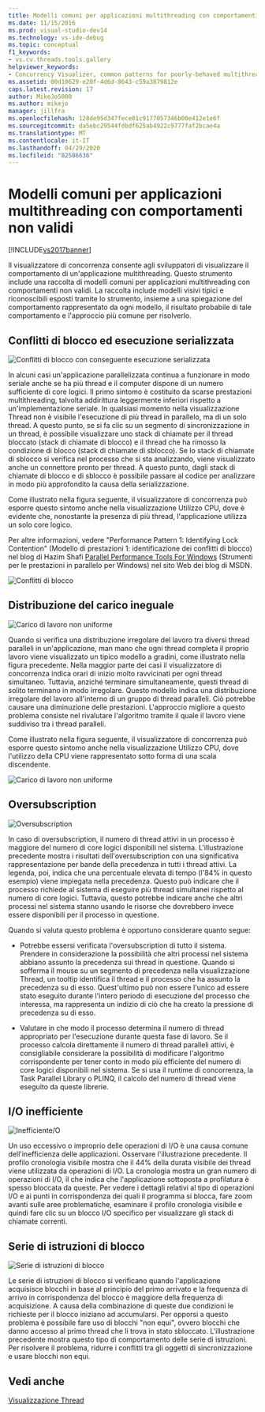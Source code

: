```yaml
---
title: Modelli comuni per applicazioni multithreading con comportamenti non validi | Microsoft Docs
ms.date: 11/15/2016
ms.prod: visual-studio-dev14
ms.technology: vs-ide-debug
ms.topic: conceptual
f1_keywords:
- vs.cv.threads.tools.gallery
helpviewer_keywords:
- Concurrency Visualizer, common patterns for poorly-behaved multithreaded applications
ms.assetid: 00d10629-e20f-4d6d-8643-c59a3879812e
caps.latest.revision: 17
author: MikeJo5000
ms.author: mikejo
manager: jillfra
ms.openlocfilehash: 128de95d347fece01c9177057346b00e412e1e6f
ms.sourcegitcommit: da5ebc29544fdbdf625ab4922c9777faf2bcae4a
ms.translationtype: MT
ms.contentlocale: it-IT
ms.lasthandoff: 04/29/2020
ms.locfileid: "82586636"
---
```

# <a name="common-patterns-for-poorly-behaved-multithreaded-applications"></a>Modelli comuni per applicazioni multithreading con comportamenti non validi
[!INCLUDE[vs2017banner](../includes/vs2017banner.md)]

Il visualizzatore di concorrenza consente agli sviluppatori di visualizzare il comportamento di un'applicazione multithreading. Questo strumento include una raccolta di modelli comuni per applicazioni multithreading con comportamenti non validi. La raccolta include modelli visivi tipici e riconoscibili esposti tramite lo strumento, insieme a una spiegazione del comportamento rappresentato da ogni modello, il risultato probabile di tale comportamento e l'approccio più comune per risolverlo.  
  
## <a name="lock-contention-and-serialized-execution"></a>Conflitti di blocco ed esecuzione serializzata  
 ![Conflitti di blocco con conseguente esecuzione serializzata](../profiling/media/lockcontention-serialized.png "LockContention_Serialized")  
  
 In alcuni casi un'applicazione parallelizzata continua a funzionare in modo seriale anche se ha più thread e il computer dispone di un numero sufficiente di core logici. Il primo sintomo è costituito da scarse prestazioni multithreading, talvolta addirittura leggermente inferiori rispetto a un'implementazione seriale. In qualsiasi momento nella visualizzazione Thread non è visibile l'esecuzione di più thread in parallelo, ma di un solo thread. A questo punto, se si fa clic su un segmento di sincronizzazione in un thread, è possibile visualizzare uno stack di chiamate per il thread bloccato (stack di chiamate di blocco) e il thread che ha rimosso la condizione di blocco (stack di chiamate di sblocco). Se lo stack di chiamate di sblocco si verifica nel processo che si sta analizzando, viene visualizzato anche un connettore pronto per thread. A questo punto, dagli stack di chiamate di blocco e di sblocco è possibile passare al codice per analizzare in modo più approfondito la causa della serializzazione.  
  
 Come illustrato nella figura seguente, il visualizzatore di concorrenza può esporre questo sintomo anche nella visualizzazione Utilizzo CPU, dove è evidente che, nonostante la presenza di più thread, l'applicazione utilizza un solo core logico.  
  
 Per altre informazioni, vedere "Performance Pattern 1: Identifying Lock Contention" (Modello di prestazioni 1: identificazione dei conflitti di blocco) nel blog di Hazim Shafi [Parallel Performance Tools For Windows](https://docs.microsoft.com/archive/blogs/hshafi/) (Strumenti per le prestazioni in parallelo per Windows) nel sito Web dei blog di MSDN.  
  
 ![Conflitti di blocco](../profiling/media/lockcontention-2.png "LockContention_2")  
  
## <a name="uneven-workload-distribution"></a>Distribuzione del carico ineguale  
 ![Carico di lavoro non uniforme](../profiling/media/unevenworkload-1.png "UnevenWorkLoad_1")  
  
 Quando si verifica una distribuzione irregolare del lavoro tra diversi thread paralleli in un'applicazione, man mano che ogni thread completa il proprio lavoro viene visualizzato un tipico modello a gradini, come illustrato nella figura precedente. Nella maggior parte dei casi il visualizzatore di concorrenza indica orari di inizio molto ravvicinati per ogni thread simultaneo. Tuttavia, anziché terminare simultaneamente, questi thread di solito terminano in modo irregolare. Questo modello indica una distribuzione irregolare del lavoro all'interno di un gruppo di thread paralleli. Ciò potrebbe causare una diminuzione delle prestazioni. L'approccio migliore a questo problema consiste nel rivalutare l'algoritmo tramite il quale il lavoro viene suddiviso tra i thread paralleli.  
  
 Come illustrato nella figura seguente, il visualizzatore di concorrenza può esporre questo sintomo anche nella visualizzazione Utilizzo CPU, dove l'utilizzo della CPU viene rappresentato sotto forma di una scala discendente.  
  
 ![Carico di lavoro non uniforme](../profiling/media/unevenworkload-2.png "UnevenWorkload_2")  
  
## <a name="oversubscription"></a>Oversubscription  
 ![Oversubscription](../profiling/media/oversubscription.png "Oversubscription")  
  
 In caso di oversubscription, il numero di thread attivi in un processo è maggiore del numero di core logici disponibili nel sistema. L'illustrazione precedente mostra i risultati dell'oversubscription con una significativa rappresentazione per bande della precedenza in tutti i thread attivi. La legenda, poi, indica che una percentuale elevata di tempo (l'84% in questo esempio) viene impiegata nella precedenza. Questo può indicare che il processo richiede al sistema di eseguire più thread simultanei rispetto al numero di core logici. Tuttavia, questo potrebbe indicare anche che altri processi nel sistema stanno usando le risorse che dovrebbero invece essere disponibili per il processo in questione.  
  
 Quando si valuta questo problema è opportuno considerare quanto segue:  
  
- Potrebbe essersi verificata l'oversubscription di tutto il sistema. Prendere in considerazione la possibilità che altri processi nel sistema abbiano assunto la precedenza sui thread in questione. Quando si sofferma il mouse su un segmento di precedenza nella visualizzazione Thread, un tooltip identifica il thread e il processo che ha assunto la precedenza su di esso. Quest'ultimo può non essere l'unico ad essere stato eseguito durante l'intero periodo di esecuzione del processo che interessa, ma rappresenta un indizio di ciò che ha creato la pressione di precedenza su di esso.  
  
- Valutare in che modo il processo determina il numero di thread appropriato per l'esecuzione durante questa fase di lavoro. Se il processo calcola direttamente il numero di thread paralleli attivi, è consigliabile considerare la possibilità di modificare l'algoritmo corrispondente per tener conto in modo più efficiente del numero di core logici disponibili nel sistema. Se si usa il runtime di concorrenza, la Task Parallel Library o PLINQ, il calcolo del numero di thread viene eseguito da queste librerie.  
  
## <a name="inefficient-io"></a>I/O inefficiente  
 ![Inefficiente&#47;O](../profiling/media/inefficient-io.png "Inefficient_IO")  
  
 Un uso eccessivo o improprio delle operazioni di I/O è una causa comune dell'inefficienza delle applicazioni. Osservare l'illustrazione precedente. Il profilo cronologia visibile mostra che il 44% della durata visibile dei thread viene utilizzata da operazioni di I/O. La cronologia mostra un gran numero di operazioni di I/O, il che indica che l'applicazione sottoposta a profilatura è spesso bloccata da queste. Per vedere i dettagli relativi al tipo di operazioni I/O e ai punti in corrispondenza dei quali il programma si blocca, fare zoom avanti sulle aree problematiche, esaminare il profilo cronologia visibile e quindi fare clic su un blocco I/O specifico per visualizzare gli stack di chiamate correnti.  
  
## <a name="lock-convoys"></a>Serie di istruzioni di blocco  
 ![Serie di istruzioni di blocco](../profiling/media/lock-convoys.png "Lock_Convoys")  
  
 Le serie di istruzioni di blocco si verificano quando l'applicazione acquisisce blocchi in base al principio del primo arrivato e la frequenza di arrivo in corrispondenza del blocco è maggiore della frequenza di acquisizione. A causa della combinazione di queste due condizioni le richieste per il blocco iniziano ad accumularsi. Per opporsi a questo problema è possibile fare uso di blocchi "non equi", ovvero blocchi che danno accesso al primo thread che li trova in stato sbloccato. L'illustrazione precedente mostra questo tipo di comportamento delle serie di istruzioni. Per risolvere il problema, ridurre i conflitti tra gli oggetti di sincronizzazione e usare blocchi non equi.  
  
## <a name="see-also"></a>Vedi anche  
 [Visualizzazione Thread](../profiling/threads-view-parallel-performance.md)
